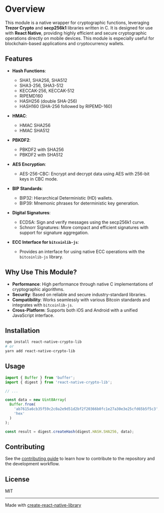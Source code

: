 # Overview

This module is a native wrapper for cryptographic functions, leveraging **Trezor Crypto** and **secp256k1** libraries written in C. It is designed for use with **React Native**, providing highly efficient and secure cryptographic operations directly on mobile devices. This module is especially useful for blockchain-based applications and cryptocurrency wallets.

## Features

- **Hash Functions**:
  - SHA1, SHA256, SHA512
  - SHA3-256, SHA3-512
  - KECCAK-256, KECCAK-512
  - RIPEMD160
  - HASH256 (double SHA-256)
  - HASH160 (SHA-256 followed by RIPEMD-160)

- **HMAC**:
  - HMAC SHA256
  - HMAC SHA512

- **PBKDF2**:
  - PBKDF2 with SHA256
  - PBKDF2 with SHA512

- **AES Encryption**:
  - AES-256-CBC: Encrypt and decrypt data using AES with 256-bit keys in CBC mode.

- **BIP Standards**:
  - BIP32: Hierarchical Deterministic (HD) wallets.
  - BIP39: Mnemonic phrases for deterministic key generation.

- **Digital Signatures**:
  - ECDSA: Sign and verify messages using the secp256k1 curve.
  - Schnorr Signatures: More compact and efficient signatures with support for signature aggregation.

- **ECC Interface for `bitcoinlib-js`**: 
  - Provides an interface for using native ECC operations with the `bitcoinlib-js` library.

## Why Use This Module?

- **Performance**: High performance through native C implementations of cryptographic algorithms.
- **Security**: Based on reliable and secure industry-standard libraries.
- **Compatibility**: Works seamlessly with various Bitcoin standards and integrates with `bitcoinlib-js`.
- **Cross-Platform**: Supports both iOS and Android with a unified JavaScript interface.

## Installation

```sh
npm install react-native-crypto-lib
# or
yarn add react-native-crypto-lib
```

## Usage


```js
import { Buffer } from 'buffer';
import { digest } from 'react-native-crypto-lib';

// ...

const data = new Uint8Array(
  Buffer.from(
    'ab7615a6cb35f59c2c0a2e9d51d2bf2f20366b0fc1e27a30e3e25cfd65b5f5c3',
    'hex'
  )
);

const result = digest.createHash(digest.HASH.SHA256, data);
```


## Contributing

See the [contributing guide](CONTRIBUTING.md) to learn how to contribute to the repository and the development workflow.

## License

MIT

---

Made with [create-react-native-library](https://github.com/callstack/react-native-builder-bob)
